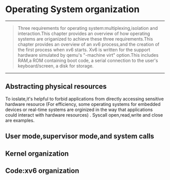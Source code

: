 # Operating System organization
---
> Three requirements for operating system:multiplexing,isolation and interaction.This chapter provides an overview of how operating systems are origanized to achieve these three requirements.This chapter provides an overview of an xv6 process,and the creation of the first process when xv6 starts.
> Xv6 is written for the support hardware simulated by qemu's  "-machine virt" option.This includes RAM,a ROM containing boot code, a serial connection to the user's keyboard/screen, a disk for storage.

---

## Abstracting physical resources

To ioslate,it's helpful to forbid applications from directly accessing sensitive hardware resource (For efficiency, some operating systems for embedded devices  or real-time systems are orginized in the way that applications could interact with hardware resources)
. Syscall open,read,write and close are examples.


## User mode,supervisor mode,and system calls
## Kernel organization
## Code:xv6 organization
## 